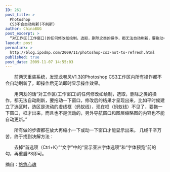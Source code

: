 ```yaml
---
ID: 261
post_title: >
  Photoshop
  CS3不会自动刷新(不刷新)
author: ChinaBUG
post_excerpt: >
  “对工作区(工作窗口)的任何修改如绘制，选取，删除之类的操作，都无法自动刷新，要拖动一下窗口，修改后的结果才呈现出来，比如平时候建立了选区时，选区是流动的虚线框（蚂蚁线），现在框（蚂蚁线）不见了，要拖一下窗口，框才出来，而且也不是流动的，另外导航窗口和图层缩略图的内容也不能自动更新。”
layout: post
permalink: >
  http://blog.ipodmp.com/2009/11/photoshop-cs3-not-to-refresh.html
published: true
post_date: 2009-11-07 14:55:03
---
```

　　前两天重装系统，发现龙卷风V1.3的Photoshop CS3工作区内所有操作都不会自动刷新了，即操作后无法即时显示操作效果。

　　用网友的话“对工作区(工作窗口)的任何修改如绘制，选取，删除之类的操作，都无法自动刷新，要拖动一下窗口，修改后的结果才呈现出来，比如平时候建立了选区时，选区是流动的虚线框（蚂蚁线），现在框（蚂蚁线）不见了，要拖一下窗口，框才出来，而且也不是流动的，另外导航窗口和图层缩略图的内容也不能自动更新。”

　　所有做的步骤都在放大再缩小一下或动一下窗口才能显示出来。 几经千辛万苦，终于找到决解方法：

　　去掉“首选项（Ctrl+K）”“文字”中的“显示亚洲字体选项”和“字体预览”前的勾，再重启PS即可。

摘自：<a href="http://hi.baidu.com/newland/blog/item/f153b219eea5b24343a9ad0a.html" target="_blank">悠悠心魂</a>